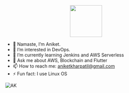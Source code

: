 

<div id="header" align="center">
  <img src="https://media.giphy.com/media/M9gbBd9nbDrOTu1Mqx/giphy.gif" width="100"/>
</div>

- 🙏 Namaste, I’m Aniket.
- 👀 I’m interested in DevOps.
- 🌱 I’m currently learning Jenkins and AWS Serverless
- 💬 Ask me about AWS, Blockchain and Flutter
- 📫 How to reach me: aniketkharpatil@gmail.com
- ⚡ Fun fact: I use Linux OS


<p><img align="center" src="https://github-readme-streak-stats.herokuapp.com/?user=AniketKharpatil&" alt="AK" /></p>
